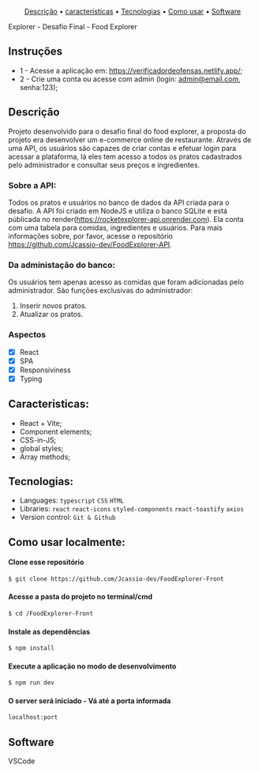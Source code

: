 <p align="center">
 <a href="#Description">Descrição</a> •
 <a href="#Features">características</a> • 
 <a href="#Technologies">Tecnologias</a> •
 <a href="#How to use">Como usar</a> •
 <a href="#Software">Software</a> 
</p>

Explorer - Desafio Final - Food Explorer

## Instruções
- 1 - Acesse a aplicação em: https://verificadordeofensas.netlify.app/;
- 2 - Crie uma conta ou acesse com admin (login: admin@email.com, senha:123);

</div>
<div id="Description">

## Descrição

Projeto desenvolvido para o desafio final do food explorer, a proposta do projeto era desenvolver um e-commerce online de restaurante. Através de uma API, os usuários são capazes de criar contas e efetuar login para acessar a plataforma, lá eles tem acesso a todos os pratos cadastrados pelo administrador e consultar seus preços e ingredientes.

### Sobre a API:
Todos os pratos e usuários no banco de dados da API criada para o desafio. A API foi criado em NodeJS e utiliza o banco SQLite e está públicada no render(https://rocketexplorer-api.onrender.com). Ela conta com uma tabela para comidas, ingredientes e usuários. Para mais informações sobre, por favor, acesse o repositório https://github.com/Jcassio-dev/FoodExplorer-API.

### Da administação do banco:
Os usuários tem apenas acesso as comidas que foram adicionadas pelo administrador. São funções exclusivas do administrador:
1. Inserir novos pratos.
2. Atualizar os pratos.
</div> 
<div id="Features">

### Aspectos

- [x] React
- [x] SPA
- [x] Responsiviness
- [x] Typing

</div>
<div id="Characteristics">

## Caracteristicas:
- React + Vite;
- Component elements;
- CSS-in-JS;
- global styles;
- Array methods;

</div>
<div id="Technologies">

## Tecnologias:

- Languages: `typescript` `CSS` `HTML`
- Libraries: `react` `react-icons` `styled-components` `react-toastify` `axios`
- Version control: `Git & Github`

</div>
<div id="How to use">

## Como usar localmente:

#### Clone esse repositório

```bash
$ git clone https://github.com/Jcassio-dev/FoodExplorer-Front
```

#### Acesse a pasta do projeto no terminal/cmd

```bash
$ cd /FoodExplorer-Front
```

#### Instale as dependências

```bash
$ npm install
```

#### Execute a aplicação no modo de desenvolvimento

```bash
$ npm run dev
```
#### O server será iniciado - Vá até a porta informada
```bash
localhost:port
```
</div>
<div id="Software">

## Software

VSCode
</div>

